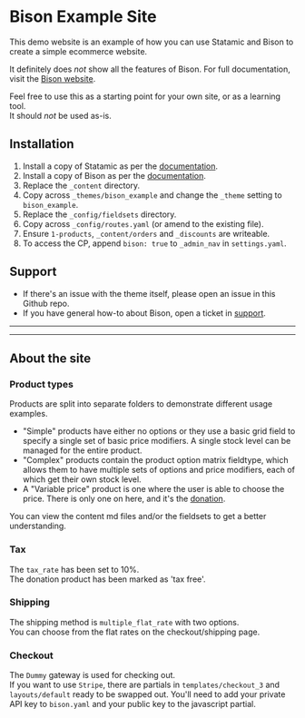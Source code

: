 # Bison Example Site

This demo website is an example of how you can use Statamic and Bison to create a simple ecommerce website.

It definitely does _not_ show all the features of Bison. For full documentation, visit the [Bison website](https://builtwithbison.com/docs).

Feel free to use this as a starting point for your own site, or as a learning tool.  
It should _not_ be used as-is.



## Installation

1. Install a copy of Statamic as per the [documentation](http://statamic.com/learn/installing-and-updating/installing).
2. Install a copy of Bison as per the [documentation](https://builtwithbison.com/docs/getting-started/installing-and-updating).
3. Replace the `_content` directory.
4. Copy across `_themes/bison_example` and change the `_theme` setting to `bison_example`.
5. Replace the `_config/fieldsets` directory.
5. Copy across `_config/routes.yaml` (or amend to the existing file).
6. Ensure `1-products`, `_content/orders` and `_discounts` are writeable.
7. To access the CP, append `bison: true` to `_admin_nav` in `settings.yaml`.



## Support

* If there's an issue with the theme itself, please open an issue in this Github repo.
* If you have general how-to about Bison, open a ticket in [support](http://support.builtwithbison.com).

---
---

## About the site

### Product types
Products are split into separate folders to demonstrate different usage examples.

* "Simple" products have either no options or they use a basic grid field to specify a single set of basic price modifiers. A single stock level can be managed for the entire product.
* "Complex" products contain the product option matrix fieldtype, which allows them to have multiple sets of options and price modifiers, each of which get their own stock level.
* A "Variable price" product is one where the user is able to choose the price. There is only one on here, and it's the [donation](/donation).

You can view the content md files and/or the fieldsets to get a better understanding.

### Tax
The `tax_rate` has been set to 10%.  
The donation product has been marked as 'tax free'.

### Shipping
The shipping method is `multiple_flat_rate` with two options.  
You can choose from the flat rates on the checkout/shipping page.

### Checkout
The `Dummy` gateway is used for checking out.  
If you want to use `Stripe`, there are partials in `templates/checkout_3` and `layouts/default` ready to be swapped out. You'll need to add your private API key to `bison.yaml` and your public key to the javascript partial.